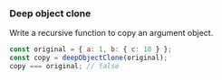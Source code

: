### Deep object clone

Write a recursive function to copy an argument object.

```javascript
const original = { a: 1, b: { c: 10 } };
const copy = deepObjectClone(original);
copy === original; // false
```
